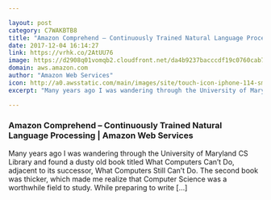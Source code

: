 ```yaml
---

layout: post
category: C7WAKBTB8
title: "Amazon Comprehend – Continuously Trained Natural Language Processing | Amazon Web Services"
date: 2017-12-04 16:14:27
link: https://vrhk.co/2AtUU76
image: https://d2908q01vomqb2.cloudfront.net/da4b9237bacccdf19c0760cab7aec4a8359010b0/2017/11/29/di_con_main_2-1.png
domain: aws.amazon.com
author: "Amazon Web Services"
icon: http://a0.awsstatic.com/main/images/site/touch-icon-iphone-114-smile.png
excerpt: "Many years ago I was wandering through the University of Maryland CS Library and found a dusty old book titled What Computers Can’t Do, adjacent to its successor, What Computers Still Can’t Do. The second book was thicker, which made me realize that Computer Science was a worthwhile field to study. While preparing to write […]"

---
```


### Amazon Comprehend – Continuously Trained Natural Language Processing | Amazon Web Services

Many years ago I was wandering through the University of Maryland CS Library and found a dusty old book titled What Computers Can’t Do, adjacent to its successor, What Computers Still Can’t Do. The second book was thicker, which made me realize that Computer Science was a worthwhile field to study. While preparing to write […]